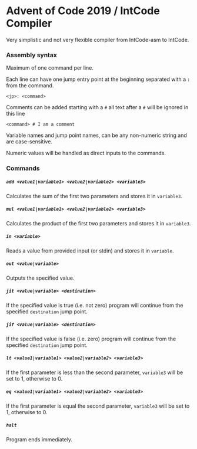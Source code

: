 # Advent of Code 2019 / IntCode Compiler

Very simplistic and not very flexible compiler from IntCode-asm to IntCode.

### Assembly syntax

Maximum of one command per line.

Each line can have one jump entry point at the beginning separated with a `:` from the command.

    <jp>: <command>

Comments can be added starting with a `#` all text after a `#` will be ignored in this line

    <command> # I am a comment

Variable names and jump point names, can be any non-numeric string and are case-sensitive.

Numeric values will be handled as direct inputs to the commands.

### Commands

##### `add <value1|variable1> <value2|variable2> <variable3>`

Calculates the sum of the first two parameters and stores it in `variable3`.

##### `mul <value1|variable1> <value2|variable2> <variable3>`

Calculates the product of the first two parameters and stores it in `variable3`.

##### `in <variable>`

Reads a value from provided input (or stdin) and stores it in `variable`.

##### `out <value|variable>`

Outputs the specified value.

##### `jit <value|variable> <destination>`

If the specified value is true (i.e. not zero) program will continue from the specified `destination` jump point.

##### `jif <value|variable> <destination>`

If the specified value is false (i.e. zero) program will continue from the specified `destination` jump point.

##### `lt <value1|variable1> <value2|variable2> <variable3>`

If the first parameter is less than the second parameter, `variable3` will be set to 1, otherwise to 0.

##### `eq <value1|variable1> <value2|variable2> <variable3>`

If the first parameter is equal the second parameter, `variable3` will be set to 1, otherwise to 0.

##### `halt`

Program ends immediately.
